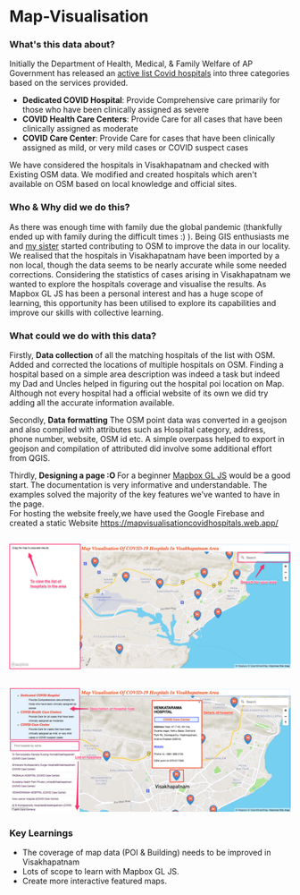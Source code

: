 # Map-Visualisation
### What's this data about?
Initially the Department of Health, Medical, & Family Welfare of AP Government has released an [active list Covid hospitals](http://hmfw.ap.gov.in/COVID-19%20IEC/COVID-19%20Hospitals.pdf) into three categories based on the services provided. 
* <b>Dedicated COVID Hospital</b>: Provide Comprehensive care primarily for those who have been clinically assigned as severe
* <b>COVID Health Care Centers</b>: Provide Care for all cases that have been clinically assigned as moderate
* <b>COVID Care Center</b>: Provide Care for cases that have been clinically assigned as mild, or very mild cases or COVID suspect cases

We have considered the hospitals in Visakhapatnam and checked with Existing OSM data. We modified and created hospitals which aren't available on OSM based on local knowledge and official sites.

###  Who & Why did we do this?
As there was enough time with family due the global pandemic (thankfully ended up with family during the difficult times :) ). Being GIS enthusiasts me and [my sister](https://www.openstreetmap.org/user/marthaleena) started contributing to OSM to improve the data in our locality. We realised that the hospitals in Visakhapatnam have been imported by a non local, though the data seems to be nearly accurate while some needed corrections. Considering the statistics of cases arising in Visakhapatnam we wanted to explore the hospitals coverage and visualise the results. As Mapbox GL JS has been a personal interest and has a huge scope of learning, this opportunity has been utilised to explore its capabilities and improve our skills with collective learning.

### What could we do with this data?
Firstly, <b>Data collection</b> of all the matching hospitals of the list with OSM. Added and corrected the locations of multiple hospitals on OSM. Finding a hospital based on a simple area description was indeed a task but indeed my Dad and Uncles helped in figuring out the hospital poi location on Map. Although not every hospital had a official website of its own we did try adding all the accurate information available.

Secondly, <b>Data formatting</b> The OSM point data was converted in a geojson and also compiled with attributes such as Hospital category, address, phone number, website, OSM id etc. A simple overpass helped to export in geojson and compilation of attributed did involve some additional effort from QGIS.

Thirdly, <b>Designing a page :O </b>For a beginner [Mapbox GL JS](https://docs.mapbox.com/mapbox-gl-js/api/) would be a good start. The documentation is very informative and understandable. The examples solved the majority of the key features we've wanted to have in the page.<br>
For hosting the website freely,we have used the Google Firebase and created a static Website
https://mapvisualisationcovidhospitals.web.app/

![Image](https://github.com/marylikhitha/Map-Visualisation/blob/main/link1.png)
----------
![Image](https://github.com/marylikhitha/Map-Visualisation/blob/main/link2.png)
----------
### Key Learnings
* The coverage of map data (POI & Building) needs to be improved in Visakhapatnam
* Lots of scope to learn with Mapbox GL JS.
* Create more interactive featured maps.
